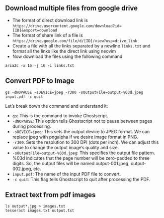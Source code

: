 ## Download multiple files from google drive
* The format of direct download link is `https://drive.usercontent.google.com/download?id=[ID]&export=download`
* The format of share link of a file is `https://drive.google.com/file/d/[ID]/view?usp=drive_link`
* Create a file with all the links separated by a newline `links.txt` and format all the links like the direct link using neovim
* Now download the files using the following command
```
aria2c -x 16 -j 16 -i links.txt
```

## Convert PDF to Image
```
gs -dNOPAUSE -sDEVICE=jpeg -r300 -sOutputFile=output-%03d.jpeg input.pdf -c quit
```
Let’s break down the command and understand it:
* `gs`: This is the command to invoke Ghostscript.
* `-dNOPAUSE`: This option tells Ghostscript not to pause between pages during processing.
* `-sDEVICE=jpeg`: This sets the output device to JPEG format. We can replace jpeg with pngalpha if we desire image format in PNG.
* `-r300`: Sets the resolution to 300 DPI (dots per inch). We can adjust this value to change the output image’s quality and size.
* `-sOutputFile=output-%03d.jpeg`: This specifies the output file pattern. %03d indicates that the page number will be zero-padded to three digits. So, the output files will be named output-001.jpeg, output-002.jpeg, etc.
* `input.pdf`: The name of the input PDF file to convert.
* `-c quit`: This flag tells Ghostscript to quit after processing the PDF.

## Extract text from pdf images
```
ls output*.jpg > images.txt
tesseract images.txt output.txt
```
